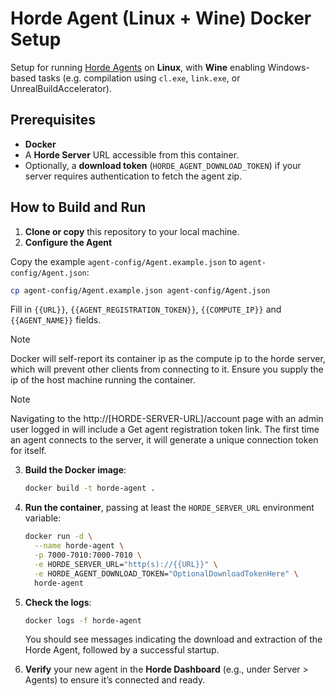 # Horde Agent (Linux + Wine) Docker Setup

Setup for running [Horde Agents](https://dev.epicgames.com/documentation/en-us/unreal-engine/horde-agent-deployment-for-unreal-engine?application_version=5.5) on **Linux**, with **Wine** enabling Windows-based tasks (e.g. compilation using `cl.exe`, `link.exe`, or UnrealBuildAccelerator).

## Prerequisites

- **Docker** 
- A **Horde Server** URL accessible from this container.
- Optionally, a **download token** (`HORDE_AGENT_DOWNLOAD_TOKEN`) if your server requires authentication to fetch the agent zip.

## How to Build and Run

1. **Clone or copy** this repository to your local machine.
2. **Configure the Agent**

Copy the example `agent-config/Agent.example.json` to `agent-config/Agent.json`:

```sh
cp agent-config/Agent.example.json agent-config/Agent.json
```

Fill in `{{URL}}`, `{{AGENT_REGISTRATION_TOKEN}}`, `{{COMPUTE_IP}}` and `{{AGENT_NAME}}` fields.

> [!NOTE]
> Docker will self-report its container ip as the compute ip to the horde server, which will prevent other clients from connecting to it.
> Ensure you supply the ip of the host machine running the container.

> [!NOTE]
> Navigating to the http://[HORDE-SERVER-URL]/account page with an admin user logged in will include a Get agent registration token link.
> The first time an agent connects to the server, it will generate a unique connection token for itself.

3. **Build the Docker image**:

   ```bash
   docker build -t horde-agent .
   ```

4. **Run the container**, passing at least the `HORDE_SERVER_URL` environment variable:

   ```bash
   docker run -d \
     --name horde-agent \
     -p 7000-7010:7000-7010 \
     -e HORDE_SERVER_URL="http(s)://{{URL}}" \
     -e HORDE_AGENT_DOWNLOAD_TOKEN="OptionalDownloadTokenHere" \
     horde-agent
   ```

5. **Check the logs**:

   ```bash
   docker logs -f horde-agent
   ```

   You should see messages indicating the download and extraction of the Horde Agent, followed by a successful startup.

6. **Verify** your new agent in the **Horde Dashboard** (e.g., under Server > Agents) to ensure it’s connected and ready.




